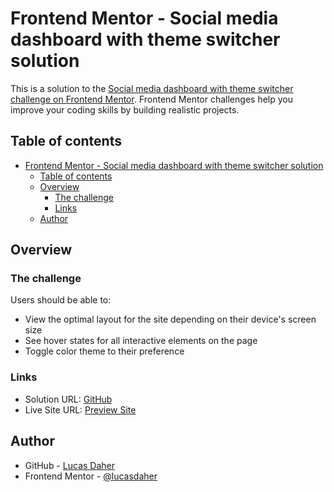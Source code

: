 # Frontend Mentor - Social media dashboard with theme switcher solution

This is a solution to the [Social media dashboard with theme switcher challenge on Frontend Mentor](https://www.frontendmentor.io/challenges/social-media-dashboard-with-theme-switcher-6oY8ozp_H). Frontend Mentor challenges help you improve your coding skills by building realistic projects. 

## Table of contents

- [Frontend Mentor - Social media dashboard with theme switcher solution](#frontend-mentor---social-media-dashboard-with-theme-switcher-solution)
  - [Table of contents](#table-of-contents)
  - [Overview](#overview)
    - [The challenge](#the-challenge)
    - [Links](#links)
  - [Author](#author)

## Overview

### The challenge

Users should be able to:

- View the optimal layout for the site depending on their device's screen size
- See hover states for all interactive elements on the page
- Toggle color theme to their preference

### Links

- Solution URL: [GitHub](https://github.com/lucasdaher/social-media-dashboard)
- Live Site URL: [Preview Site](https://lucasdaher-socialmedia.netlify.app)

## Author

- GitHub - [Lucas Daher](https://github.com/lucasdaher)
- Frontend Mentor - [@lucasdaher](https://www.frontendmentor.io/profile/lucasdaher)
